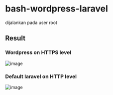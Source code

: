 # bash-wordpress-laravel
dijalankan pada user root

## Result 
### Wordpress on HTTPS level
![image](https://github.com/tiaradwim1306/bash-wordpress-lavarel/assets/120786669/630bf17c-7e11-4b9f-9ed2-59fa31272aa4)

### Default laravel on HTTP level
![image](https://github.com/tiaradwim1306/bash-wordpress-lavarel/assets/120786669/d850bcc5-d2b2-41c7-af5e-e2a56c9e380c)


